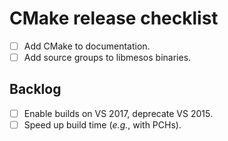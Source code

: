 # CMake release checklist

- [ ] Add CMake to documentation.
- [ ] Add source groups to libmesos binaries.

## Backlog

- [ ] Enable builds on VS 2017, deprecate VS 2015.
- [ ] Speed up build time (_e.g._, with PCHs).
